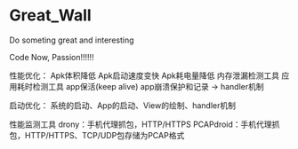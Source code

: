 # Great_Wall
Do someting great and interesting

Code Now, Passion!!!!!!


性能优化：
Apk体积降低 
Apk启动速度变快 
Apk耗电量降低 
内存泄漏检测工具 
应用耗时检测工具 
app保活(keep alive) 
app崩溃保护和记录 -> handler机制

启动优化：
系统的启动、App的启动、View的绘制、handler机制

性能监测工具
drony：手机代理抓包，HTTP/HTTPS
PCAPdroid：手机代理抓包，HTTP/HTTPS、TCP/UDP包存储为PCAP格式

